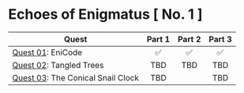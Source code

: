 # Echoes of Enigmatus [ No. 1 ]

| Quest  | Part 1 | Part 2 | Part 3  | 
| ------------- |:-------------:|:-------------:|:-------------:|
| [Quest 01](app/Quest01/Solve.hs): EniCode                    | 	&#x2705;  | 	&#x2705;  | 	&#x2705;  |
| [Quest 02](app/Quest02/Solve.hs): Tangled Trees              | 	TBD       | 	TBD       | 	TBD       |
| [Quest 03](app/Quest03/Solve.hs): The Conical Snail Clock    | 	TBD       | 	          | 	TBD       |
